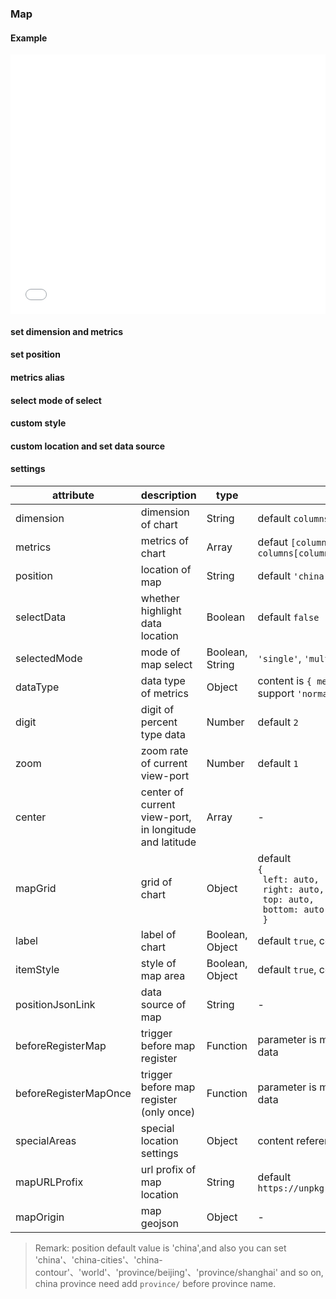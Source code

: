 ### Map

#### Example

<iframe width="100%" height="415" src="//jsfiddle.net/vue_echarts/1fwe4tt7/embedded/result,html,js/?bodyColor=fff" allowfullscreen="allowfullscreen" frameborder="0"></iframe>

#### set dimension and metrics

<vuep template="#set-metrics-dimension"></vuep>

<script v-pre type="text/x-template" id="set-metrics-dimension">
<template>
  <ve-map :data="chartData" :settings="chartSettings"></ve-map>
</template>

<script>
  export default {
    created: function () {
      this.chartData = {
        columns: ['location', 'GDP'],
        rows: [
          { 'location': '吉林', 'GDP': 123, 'person': 123, 'area': 92134 },
          { 'location': '北京', 'GDP': 1223, 'person': 2123, 'area': 29234 },
          { 'location': '上海', 'GDP': 2123, 'person': 1243, 'area': 94234 },
          { 'location': '浙江', 'GDP': 4123, 'person': 5123, 'area': 29234 }
        ]
      }
      this.chartSettings = {
        position: 'china',
        dimension: 'location',
        metrics: ['person', 'area'],
        dataType: {
          'area': 'KMB'
        }
      }
    }
  }
</script>
</script>

#### set position

<vuep template="#set-city"></vuep>

<script v-pre type="text/x-template" id="set-city">
<template>
  <ve-map :data="chartData" :settings="chartSettings"></ve-map>
</template>

<script>
  export default {
    created: function () {
      this.chartData = {
        columns: ['location', 'GDP'],
        rows: [
          { 'location': '延庆区', 'GDP': 123 },
          { 'location': '密云区', 'GDP': 1223 },
          { 'location': '平谷区', 'GDP': 2123 },
          { 'location': '海淀区', 'GDP': 4123 }
        ]
      }
      this.chartSettings = {
        position: 'province/beijing'
      }
    }
  }
</script>
</script>

#### metrics alias

<vuep template="#change-metrics-name"></vuep>

<script v-pre type="text/x-template" id="change-metrics-name">
<template>
  <ve-map :data="chartData" :settings="chartSettings"></ve-map>
</template>

<script>
  export default {
    created: function () {
      this.chartData = {
        columns: ['location', 'GDP'],
        rows: [
          { 'location': '延庆区', 'GDP': 123 },
          { 'location': '密云区', 'GDP': 1223 },
          { 'location': '平谷区', 'GDP': 2123 },
          { 'location': '海淀区', 'GDP': 4123 }
        ]
      }
      this.chartSettings = {
        labelMap: {
          'GDP': '国内生产总值'
        }
      }
    }
  }
</script>
</script>

#### select mode of select

<vuep template="#set-selection"></vuep>

<script v-pre type="text/x-template" id="set-selection">
<template>
  <div>
    <span>selected: {{ cityName || '-' }}</span>
    <ve-map :data="chartData" :settings="chartSettings" :events="chartEvents"></ve-map>
  </div>
</template>

<script>
  export default {
    data () {
      this.chartData = {
        columns: ['location', 'GDP'],
        rows: [
          { 'location': '吉林', 'GDP': 123 },
          { 'location': '北京', 'GDP': 1223 },
          { 'location': '上海', 'GDP': 2123 },
          { 'location': '浙江', 'GDP': 4123 }
        ]
      }
      this.chartSettings = {
        position: 'china',
        // selectData: true,
        selectedMode: 'single'
      }
      this.chartEvents = {
        click: (v) => {
          this.cityName = v.name
        }
      }
      return {
        cityName: ''
      }
    }
  }
</script>
</script>

#### custom style

<vuep template="#set-style"></vuep>

<script v-pre type="text/x-template" id="set-style">
<template>
  <ve-map :data="chartData" :settings="chartSettings"></ve-map>
</template>

<script>
  export default {
    created: function () {
      this.chartData = {
        columns: ['location', 'GDP'],
        rows: [
          { 'location': '吉林', 'GDP': 123 },
          { 'location': '北京', 'GDP': 1223 },
          { 'location': '上海', 'GDP': 2123 },
          { 'location': '浙江', 'GDP': 4123 }
        ]
      }
      this.chartSettings = {
        position: 'china',
        label: false,
        itemStyle: {
          normal: {
            borderColor: '#00f'
          }
        },
        zoom: 1.2
      }
    }
  }
</script>
</script>

#### custom location and set data source

<vuep template="#set-position-json"></vuep>

<script v-pre type="text/x-template" id="set-position-json">
<template>
  <ve-map :data="chartData" :settings="chartSettings" :extend="chartExtend"></ve-map>
</template>

<script>
  export default {
    created: function () {
      this.chartData = {
        columns: ['location', ' person'],
        rows: [
          { 'location': '北区', ' person': 123 }
        ]
      }
      this.chartSettings = {
        positionJsonLink: 'https://dn-quietcoder.qbox.me/HK_geo.json',
        position: 'HK',
        beforeRegisterMap (json) {
          // edit data here such as:
          // json.features[0].properties.cp = [121.509062, 26.044332]
          return json
        }
      }
      this.chartExtend = {
        series: {
          nameMap: {
            'Central and Western':'中西区',
            'Eastern':'东区',
            'Islands':'离岛',
            'Kowloon City':'九龙城',
            'Kwai Tsing':'葵青',
            'Kwun Tong':'观塘',
            'North':'北区',
            'Sai Kung':'西贡',
            'Sha Tin':'沙田',
            'Sham Shui Po':'深水埗',
            'Southern':'南区',
            'Tai Po':'大埔',
            'Tsuen Wan':'荃湾',
            'Tuen Mun':'屯门',
            'Wan Chai':'湾仔',
            'Wong Tai Sin':'黄大仙',
            'Yau Tsim Mong':'油尖旺',
            'Yuen Long':'元朗'
          }
        }
      }
    }
  }
</script>
</script>

#### settings

| attribute | description | type | remark |
| --- | --- | --- | --- |
| dimension | dimension of chart | String | default `columns[0]` |
| metrics | metrics of chart | Array | defaut `[columns[1] ~ columns[columns.length - 1]]` |
| position | location of map | String | default `'china'` |
| selectData | whether highlight data location | Boolean | default `false` |
| selectedMode | mode of map select | Boolean, String | `'single'`, `'multiple'`, default `false` |
| dataType | data type of metrics | Object | content is `{ metricsName: dataType }`, support `'normal'`, `'KMB'`, `'percent'` |
| digit | digit of percent type data | Number | default `2` |
| zoom | zoom rate of current view-port | Number | default `1` |
| center | center of current view-port, in longitude and latitude | Array | - |
| mapGrid | grid of chart | Object | default <br>`{`<br>` left: auto,`<br>` right: auto,`<br>` top: auto,`<br>` bottom: auto`<br>` }` |
| label | label of chart | Boolean, Object | default `true`, content reference [docs](http://ecomfe.github.io/echarts-doc/public/en/option.html#series-map.label) |
| itemStyle | style of map area | Boolean, Object | default `true`, content reference [docs](http://ecomfe.github.io/echarts-doc/public/en/option.html#series-map.itemStyle) |
| positionJsonLink | data source of map | String | - |
| beforeRegisterMap | trigger before map register | Function | parameter is map data, need to return map data |
| beforeRegisterMapOnce | trigger before map register (only once) | Function | parameter is map data, need to return map data |
| specialAreas | special location settings | Object | content reference [docs](http://echarts.baidu.com/api.html#echarts.registerMap) |
| mapURLProfix | url profix of map location | String | default  `https://unpkg.com/echarts@3.6.2/map/json/` |
| mapOrigin | map geojson | Object | - |

> Remark: position default value is 'china',and also you can set 'china'、'china-cities'、'china-contour'、'world'、'province/beijing'、'province/shanghai' and so on, china province need add `province/` before province name.
